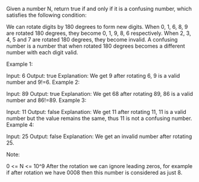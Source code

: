 Given a number N, return true if and only if it is a confusing number, which satisfies the following condition:

We can rotate digits by 180 degrees to form new digits. When 0, 1, 6, 8, 9 are rotated 180 degrees, they become 0, 1, 9, 8, 6 respectively. When 2, 3, 4, 5 and 7 are rotated 180 degrees, they become invalid. A confusing number is a number that when rotated 180 degrees becomes a different number with each digit valid.

 

Example 1:



Input: 6
Output: true
Explanation: 
We get 9 after rotating 6, 9 is a valid number and 9!=6.
Example 2:



Input: 89
Output: true
Explanation: 
We get 68 after rotating 89, 86 is a valid number and 86!=89.
Example 3:



Input: 11
Output: false
Explanation: 
We get 11 after rotating 11, 11 is a valid number but the value remains the same, thus 11 is not a confusing number.
Example 4:



Input: 25
Output: false
Explanation: 
We get an invalid number after rotating 25.
 

Note:

0 <= N <= 10^9
After the rotation we can ignore leading zeros, for example if after rotation we have 0008 then this number is considered as just 8.